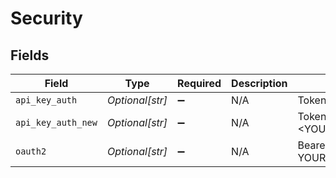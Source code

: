 # Security


## Fields

| Field                    | Type                     | Required                 | Description              | Example                  |
| ------------------------ | ------------------------ | ------------------------ | ------------------------ | ------------------------ |
| `api_key_auth`           | *Optional[str]*          | :heavy_minus_sign:       | N/A                      | Token YOUR_API_KEY       |
| `api_key_auth_new`       | *Optional[str]*          | :heavy_minus_sign:       | N/A                      | Token <YOUR_API_KEY>     |
| `oauth2`                 | *Optional[str]*          | :heavy_minus_sign:       | N/A                      | Bearer YOUR_OAUTH2_TOKEN |